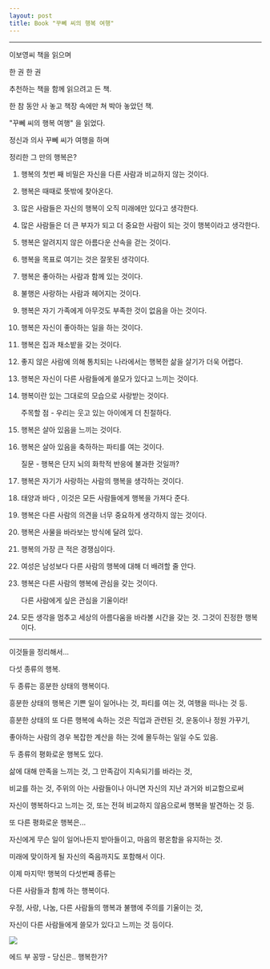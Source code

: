 ```yaml
---
layout: post
title: Book "꾸뻬 씨의 행복 여행"
---
```



---

이보영씨 책을 읽으며

한 권 한 권 

추천하는 책을 함께 읽으려고 든 책.

한 참 동안 사 놓고 책장 속에만 쳐 박아 놓았던 책.

"꾸뻬 씨의 행복 여행" 을 읽었다.

정신과 의사 꾸뻬 씨가 여행을 하며 

정리한 그 만의 행복은?

1. 행복의 첫번 째 비밀은 자신을 다른 사람과 비교하지 않는 것이다.

2. 행복은 때때로 뜻밖에 찾아온다. 

3. 많은 사람들은 자신의 행복이 오직 미래에만 있다고 생각한다.

4. 많은 사람들은 더 큰 부자가 되고 더 중요한 사람이 되는 것이 행복이라고 생각한다.

5. 행복은 알려지지 않은 아름다운 산속을 걷는 것이다.

6. 행복을 목표로 여기는 것은 잘못된 생각이다.

7. 행복은 좋아하는 사람과 함께 있는 것이다.

8. 불행은 사랑하는 사람과 헤어지는 것이다.

9. 행복은 자기 가족에게 아무것도 부족한 것이 없음을 아는 것이다.

10. 행복은 자신이 좋아하는 일을 하는 것이다.

11. 행복은 집과 채소밭을 갖는 것이다.

12. 좋지 않은 사람에 의해 통치되는 나라에서는 행복한 삶을 살기가 더욱 어렵다.

13. 행복은 자신이 다른 사람들에게 쓸모가 있다고 느끼는 것이다.

14. 행복이란 있는 그대로의 모습으로 사랑받는 것이다.
    
    주목할 점 - 우리는 웃고 있는 아이에게 더 친절하다. 
    
15. 행복은 살아 있음을 느끼는 것이다.

16. 행복은 살아 있음을 축하하는 파티를 여는 것이다. 

    질문 - 행복은 단지 뇌의 화학적 반응에 불과한 것일까?
    
17. 행복은 자기가 사랑하는 사람의 행복을 생각하는 것이다.

18. 태양과 바다 , 이것은 모든 사람들에게 행복을 가져다 준다. 

19. 행복은 다른 사람의 의견을 너무 중요하게 생각하지 않는 것이다.

20. 행복은 사물을 바라보는 방식에 달려 있다.

21. 행복의 가장 큰 적은 경쟁심이다.

22. 여성은 남성보다 다른 사람의 행복에 대해 더 배려할 줄 안다. 

23. 행복은 다른 사람의 행복에 관심을 갖는 것이다.
    
    다른 사람에게 싶은 관심을 기울이라!
    
24. 모든 생각을 멈추고 세상의 아름다움을 바라볼 시간을 갖는 것. 그것이 진정한 행복이다. 

---

이것들을 정리해서... 

다섯 종류의 행복.

두 종류는 흥분한 상태의 행복이다.

흥분한 상태의 행복은 기쁜 일이 일어나는 것, 파티를 여는 것, 여행을 떠나는 것 등.

흥분한 상태의 또 다른 행복에 속하는 것은 직업과 관련된 것, 운동이나 정원 가꾸기,

좋아하는 사람의 경우 복잡한 계산을 하는 것에 몰두하는 일일 수도 있음. 

두 종류의 평화로운 행복도 있다.

삶에 대해 만족을 느끼는 것, 그 만족감이 지속되기를 바라는 것, 

비교를 하는 것, 주위의 아는 사람들이나 아니면 자신의 지난 과거와 비교함으로써 

자신이 행복하다고 느끼는 것, 또는 전혀 비교하지 않음으로써 행복을 발견하는 것 등.

또 다른 평화로운 행복은...

자신에게 무슨 일이 일어나든지 받아들이고, 마음의 평온함을 유지하는 것.

미래에 맞이하게 될 자신의 죽음까지도 포함해서 이다. 

이제 마지막! 행복의 다섯번째 종류는 

다른 사람들과 함께 하는 행복이다.

우정, 사랑, 나눔, 다른 사람들의 행복과 불행에 주의를 기울이는 것, 

자신이 다른 사람들에게 쓸모가 있다고 느끼는 것 등이다. 

![](https://dl.dropboxusercontent.com/u/9792864/11336170_100179483665183_191007415_n.jpg)


에드 부 꽁땅 - 당신은.. 행복한가? 

    
    
    
    


